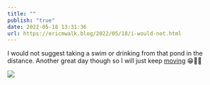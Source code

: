 ```yaml
---
title: ""
publish: "true"
date: 2022-05-18 13:31:36
url: https://ericmwalk.blog/2022/05/18/i-would-not.html
---
```


I would not suggest taking a swim or drinking from that pond in the distance.  Another great day though so I will just keep [moving](http://www.strava.com/activities/7164261999) 😁🏃‍♂️


![](https://ericmwalk.blog/uploads/2022/4727453006.jpg)